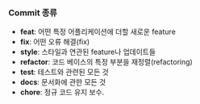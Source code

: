 ### Commit 종류
- **feat**: 어떤 특정 어플리케이션에 더할 새로운 feature
- **fix**: 어떤 오류 해결(fix)
- **style**: 스타일과 연관된 feature나 업데이트들
- **refactor**: 코드 베이스의 특정 부분을 재정렬(refactoring)
- **test**: 테스트와 관련된 모든 것
- **docs**: 문서화에 관한 모든 것
- **chore**: 정규 코드 유지 보수.